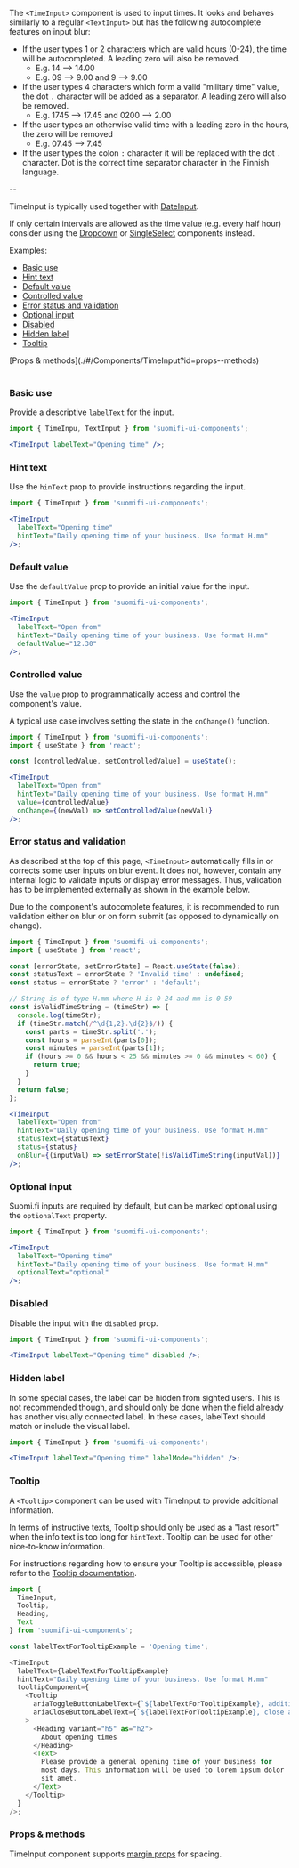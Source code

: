 The `<TimeInput>` component is used to input times. It looks and behaves similarly to a regular `<TextInput>` but has the following autocomplete features on input blur:

- If the user types 1 or 2 characters which are valid hours (0-24), the time will be autocompleted. A leading zero will also be removed.
  - E.g. 14 --> 14.00
  - E.g. 09 --> 9.00 and 9 --> 9.00
- If the user types 4 characters which form a valid "military time" value, the dot `.` character will be added as a separator. A leading zero will also be removed.
  - E.g. 1745 --> 17.45 and 0200 --> 2.00
- If the user types an otherwise valid time with a leading zero in the hours, the zero will be removed
  - E.g. 07.45 --> 7.45
- If the user types the colon `:` character it will be replaced with the dot `.` character. Dot is the correct time separator character in the Finnish language.

--

TimeInput is typically used together with [DateInput](/#/Components/DateInput).

If only certain intervals are allowed as the time value (e.g. every half hour) consider using the [Dropdown](/#/Components/Dropdown) or [SingleSelect](/#/Components/SingleSelect) components instead.

Examples:

- [Basic use](./#/Components/TimeInput?id=basic-use)
- [Hint text](./#/Components/TimeInput?id=hint-text)
- [Default value](./#/Components/TimeInput?id=default-value)
- [Controlled value](./#/Components/TimeInput?id=controlled-value)
- [Error status and validation](./#/Components/TimeInput?id=error-status-and-validation)
- [Optional input](./#/Components/TimeInput?id=optional-input)
- [Disabled](./#/Components/TimeInput?id=disabled)
- [Hidden label](./#/Components/TimeInput?id=hidden-label)
- [Tooltip](./#/Components/TimeInput?id=tooltip)

<div style="margin-bottom: 40px">
  [Props & methods](./#/Components/TimeInput?id=props--methods)
</div>

### Basic use

Provide a descriptive `labelText` for the input.

```jsx
import { TimeInpu, TextInput } from 'suomifi-ui-components';

<TimeInput labelText="Opening time" />;
```

### Hint text

Use the `hinText` prop to provide instructions regarding the input.

```jsx
import { TimeInput } from 'suomifi-ui-components';

<TimeInput
  labelText="Opening time"
  hintText="Daily opening time of your business. Use format H.mm"
/>;
```

### Default value

Use the `defaultValue` prop to provide an initial value for the input.

```jsx
import { TimeInput } from 'suomifi-ui-components';

<TimeInput
  labelText="Open from"
  hintText="Daily opening time of your business. Use format H.mm"
  defaultValue="12.30"
/>;
```

### Controlled value

Use the `value` prop to programmatically access and control the component's value.

A typical use case involves setting the state in the `onChange()` function.

```jsx
import { TimeInput } from 'suomifi-ui-components';
import { useState } from 'react';

const [controlledValue, setControlledValue] = useState();

<TimeInput
  labelText="Open from"
  hintText="Daily opening time of your business. Use format H.mm"
  value={controlledValue}
  onChange={(newVal) => setControlledValue(newVal)}
/>;
```

### Error status and validation

As described at the top of this page, `<TimeInput>` automatically fills in or corrects some user inputs on blur event. It does not, however, contain any internal logic to validate inputs or display error messages. Thus, validation has to be implemented externally as shown in the example below.

Due to the component's autocomplete features, it is recommended to run validation either on blur or on form submit (as opposed to dynamically on change).

```jsx
import { TimeInput } from 'suomifi-ui-components';
import { useState } from 'react';

const [errorState, setErrorState] = React.useState(false);
const statusText = errorState ? 'Invalid time' : undefined;
const status = errorState ? 'error' : 'default';

// String is of type H.mm where H is 0-24 and mm is 0-59
const isValidTimeString = (timeStr) => {
  console.log(timeStr);
  if (timeStr.match(/^\d{1,2}.\d{2}$/)) {
    const parts = timeStr.split('.');
    const hours = parseInt(parts[0]);
    const minutes = parseInt(parts[1]);
    if (hours >= 0 && hours < 25 && minutes >= 0 && minutes < 60) {
      return true;
    }
  }
  return false;
};

<TimeInput
  labelText="Open from"
  hintText="Daily opening time of your business. Use format H.mm"
  statusText={statusText}
  status={status}
  onBlur={(inputVal) => setErrorState(!isValidTimeString(inputVal))}
/>;
```

### Optional input

Suomi.fi inputs are required by default, but can be marked optional using the `optionalText` property.

```jsx
import { TimeInput } from 'suomifi-ui-components';

<TimeInput
  labelText="Opening time"
  hintText="Daily opening time of your business. Use format H.mm"
  optionalText="optional"
/>;
```

### Disabled

Disable the input with the `disabled` prop.

```jsx
import { TimeInput } from 'suomifi-ui-components';

<TimeInput labelText="Opening time" disabled />;
```

### Hidden label

In some special cases, the label can be hidden from sighted users. This is not recommended though, and should only be done when the field already has another visually connected label. In these cases, labelText should match or include the visual label.

```jsx
import { TimeInput } from 'suomifi-ui-components';

<TimeInput labelText="Opening time" labelMode="hidden" />;
```

### Tooltip

A `<Tooltip>` component can be used with TimeInput to provide additional information.

In terms of instructive texts, Tooltip should only be used as a "last resort" when the info text is too long for `hintText`. Tooltip can be used for other nice-to-know information.

For instructions regarding how to ensure your Tooltip is accessible, please refer to the [Tooltip documentation](./#/Components/Tooltip).

```js
import {
  TimeInput,
  Tooltip,
  Heading,
  Text
} from 'suomifi-ui-components';

const labelTextForTooltipExample = 'Opening time';

<TimeInput
  labelText={labelTextForTooltipExample}
  hintText="Daily opening time of your business. Use format H.mm"
  tooltipComponent={
    <Tooltip
      ariaToggleButtonLabelText={`${labelTextForTooltipExample}, additional information`}
      ariaCloseButtonLabelText={`${labelTextForTooltipExample}, close additional information`}
    >
      <Heading variant="h5" as="h2">
        About opening times
      </Heading>
      <Text>
        Please provide a general opening time of your business for
        most days. This information will be used to lorem ipsum dolor
        sit amet.
      </Text>
    </Tooltip>
  }
/>;
```

### Props & methods

TimeInput component supports [margin props](./#/Spacing/Margin%20props) for spacing.
